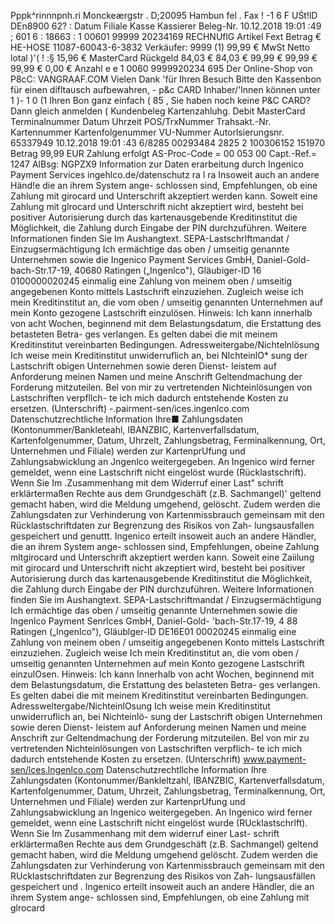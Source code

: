 Pppk^rinnnpnh.ri Monckeærgstr . D;20095 Hambun fel . Fax ! -1 6 F UŚt!lD DEn8900 62? : Datum Filiale Kasse Kassierer Beleg-Nr. 10.12.2018 19:01 :49 ; 601 6 : 18663 : 1 00601 99999 20234169 RECHNUflG Artikel Fext Betrag € HE-HOSE 11087-60043-6-3832 Verkäufer: 9999 (1) 99,99 € MwSt Netto lotal )'( ! :§ 15,96 € MasterCard Rückgeld 84,03 € 84,03 € 99,99 € 99,99 € 99,99 € 0,00 € Anzahl e e 1 0060 9999920234 695 Der Online-Shop von P8cC: VANGRAAF.COM Vielen Dank 'für Ihren Besuch Bitte den Kassenbon für einen difltausch aufbewahren, - p&c CARD Inhaber/'lnnen können unter 1 )- 1 0 (1 Ihren Bon ganz einfach ( 85 , Sie haben noch keine P&C CARD? Dann gleich anmelden ( Kundenbeleg Kartenzahluhg. Debit MasterCard Terminalnummer Datum Uhrzeit POS/TrxNummer Trahsakt.-Nr. Kartennummer Kartenfolgenummer VU-Nummer Autorlsierungsnr. 65337949 10.12.2018 19:01 :43 6/8285 00293484 2825 2 100306152 151970 Betrag 99,99 EUR Zahlung erfolgt AS-Proc-Code = 00 053 00 Capt.-Ref.= 1247 AlBsg: NGPZX9 Information zur Daten erarbeitung durch Ingenico Payment Services ingehlco.de/datenschutz ra l ra Insoweit auch an andere Händ!e die an ihrem System ange- schlossen sind, Empfehlungen, ob eine Zahlung mit girocard und Unterschrift akzeptiert werden kann. Soweit eine Zahlung mit glrocard und Unterschrift nicht akzeptiert wird, besteht bei positiver Autorisierung durch das kartenausgebende Kreditinstitut die Möglichkeit, die Zahlung durch Eingabe der PIN durchzuführen. Weitere Informationen finden Sie Im Aushangtext. SEPA-Lastschrlftmandat / Einzugsermächtigung Ich ermächtige das oben / umseitig genannte Unternehmen sowie die Ingenico Payment Services GmbH, Daniel-Gold- bach-Str.17-19, 40680 Ratingen („Ingenlco"), Gläubiger-ID 16 0100000020245 einmalig eine Zahlung von meinem oben / umseitig angegebenen Konto mittels Lastschrift einzuziehen. Zugleich weise ich mein Kreditinstitut an, die vom oben / umseitig genannten Unternehmen auf mein Konto gezogene Lastschrift einzulösen. Hinweis: Ich kann innerhalb von acht Wochen, beginnend mit dem Belastungsdatum, die Erstattung des betasteten Betra- ges verlangen. Es gelten dabei die mit meinem Kreditinstitut vereinbarten Bedingungen. Adressweitergabe/Nichtelnlösung Ich weise mein Kreditinstitut unwiderruflich an, bei NlchteinlO* sung der Lastschrift obigen Unternehmen sowie deren Dienst- leistem auf Anforderung meinen Namen und meine Anschrift Geltendmachung der Forderung mitzuteilen. Bel von mir zu vertretenden Nichteinlösungen von Lastschriften verpfllch- te ich mich dadurch entstehende Kosten zu ersetzen. (Unterschrift) -.pairment-sen/ices.ingenlco.com Datenschutzrechtliche Information Ihre■ Zahlungsdaten (Kontonummer/Bankleteahl, IBANZBIC, Kartenverfallsdatum, Kartenfolgenummer, Datum, Uhrzelt, Zahlungsbetrag, Ferminalkennung, Ort, Unternehmen und Filiale) werden zur KartenprUfung und Zahlungsabwicklung an Jngenlco weitergegeben. An Ingenico wird ferner gemeldet, wenn eine Lastschrift nicht eingelöst wurde (Rücklastschrift). Wenn Sie Im .Zusammenhang mit dem Widerruf einer Last" schrift erklärtermaßen Rechte aus dem Grundgeschäft (z.B. Sachmangel)' geltend gemacht haben, wird die Meldung umgehend, gelöscht. Zudem werden die Zahlungsdaten zur Verhinderung von Kartenmissbrauch gemeinsam mit den Rücklastschriftdaten zur Begrenzung des Risikos von Zah- lungsausfallen gespeichert und genuttt. Ingenico erteilt insoweit auch an andere Händler, die an ihrem System ange- schlossen sind, Empfehlungen, obeine Zahlung mltgirocard und Unterschrift akzeptiert werden kann. Soweit eine Zaiilung mit girocard und Unterschrift nicht akzeptiert wird, besteht bei positiver Autorisierung durch das kartenausgebende Kreditinstitut die Möglichkeit, die Zahlung durch Eingabe der PIN durchzuführen. Weitere Informationen finden Sie im Aushangtext. SEPA-Lastschriftmandat / Einzugsermächtigung Ich ermächtige das oben / umseitig genannte Unternehmen sowie die Ingenlco Payment Senrlces GmbH, Daniel-Gold- 'bach-Str.17-19, 4 88 Ratingen („Ingenlco"), Gläublger-ID DE16E01 00020245 einmalig eine Zahlung von meinem oben / umseitig angegebenen Konto mittels Lastschrift einzuziehen. Zugleich weise Ich mein Kreditinstitut an, die vom oben / umseitig genannten Unternehmen auf mein Konto gezogene Lastschrift einzulOsen. Hinweis: Ich kann Innerhalb von acht Wochen, beginnend mit dem Belastungsdatum, die Erstattung des belasteten Betra- ges verlangen. Es gelten dabei die mit meinem Kreditinstitut vereinbarten Bedingungen. Adressweltergabe/NichteinlOsung Ich weise mein Kreditinstitut unwiderruflich an, bei Nichteinlö- sung der Lastschrift obigen Unternehmen sowie deren Dienst- leistem auf Anforderung meinen Namen und meine Anschrift zur Geltendmachung der Forderung mitzuteilen. Bel von mir zu vertretenden Nichteinlösungen von Lastschriften verpflich- te ich mich dadurch entstehende Kosten zu ersetzen. (Unterschrift) www.payment-sen/lces.lngenlco.com Datenschutzrechtllche Information Ihre Zahlungsdaten (Kontonummer/Bankleltzahl, IBANZBIC, Kartenverfallsdatum, Kartenfolgenummer, Datum, Uhrzeit, Zahlungsbetrag, Terminalkennung, Ort, Unternehmen und Filiale) werden zur KartenprUfung und Zahlungsabwicklung an Ingenico weitergegeben. An Ingenico wird ferner gemeldet, wenn eine Lastschrift nicht eingelöst wurde (RUcklastschrlft). Wenn Sie Im Zusammenhang mit dem widerruf einer Last- schrift erklärtermaßen Rechte aus dem Grundgeschäft (z.B. Sachmangel) geltend gemacht haben, wird die Meldung umgehend gelöscht. Zudem werden die Zahlungsdaten zur Verhinderung von Kartenmissbrauch gemeinsam mit den RUcklastschriftdaten zur Begrenzung des Risikos von Zah- lungsausfällen gespeichert und . Ingenico erteilt insoweit auch an andere Händler, die an ihrem System ange- schlossen sind, Empfehlungen, ob eine Zahlung mit glrocard